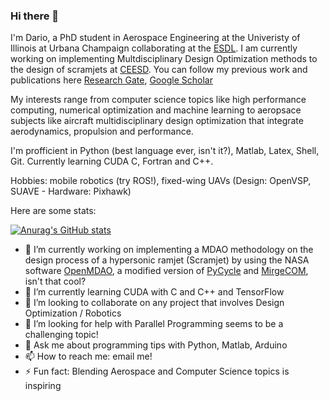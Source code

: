 ### Hi there 👋

I'm Dario, a PhD student in Aerospace Engineering at the Univeristy of Illinois at Urbana Champaign collaborating at the [ESDL](http://systemdesign.illinois.edu/home/).
I am currently working on implementing Multdisciplinary Design Optimization methods to the design of scramjets at [CEESD](https://ceesd.illinois.edu/).
You can follow my previous work and publications here [Research Gate](https://www.researchgate.net/profile/Dario-Rodriguez-5), [Google Scholar](https://scholar.google.com/citations?hl=en&user=Ou120RAAAAAJ)

My interests range from computer science topics like high performance computing, numerical optimization and machine learning to aeropsace subjects like aircraft multidisciplinary design optimization that integrate aerodynamics, propulsion and performance.

I'm profficient in Python (best language ever, isn't it?), Matlab, Latex, Shell, Git. Currently learning CUDA C, Fortran and C++.



Hobbies: mobile robotics (try ROS!), fixed-wing UAVs (Design: OpenVSP, SUAVE - Hardware: Pixhawk)  

Here are some stats: 

[![Anurag's GitHub stats](https://github-readme-stats.vercel.app/api?username=dalexa10)](https://github.com/anuraghazra/github-readme-stats)


- 🔭 I’m currently working on implementing a MDAO methodology on the design process of a hypersonic ramjet (Scramjet) by using the NASA software [OpenMDAO](https://openmdao.org/newdocs/versions/latest/main.html), a modified version of [PyCycle](https://github.com/OpenMDAO/pyCycle) and [MirgeCOM](https://github.com/illinois-ceesd/mirgecom), isn't that cool?
- 🌱 I’m currently learning CUDA with C and C++ and TensorFlow
- 👯 I’m looking to collaborate on any project that involves Design Optimization / Robotics
- 🤔 I’m looking for help with Parallel Programming seems to be a challenging topic!
- 💬 Ask me about programming tips with Python, Matlab, Arduino
- 📫 How to reach me: email me!
- ⚡ Fun fact: Blending Aerospace and Computer Science topics is inspiring

<!--
**dalexa10/dalexa10** is a ✨ _special_ ✨ repository because its `README.md` (this file) appears on your GitHub profile.
Here are some ideas to get you started:

- 🔭 I’m currently working on implementing 
- 🌱 I’m currently learning ...
- 👯 I’m looking to collaborate on ...
- 🤔 I’m looking for help with ...
- 💬 Ask me about ...
- 📫 How to reach me: ...
- 😄 Pronouns: ...
- ⚡ Fun fact: ...
-->
